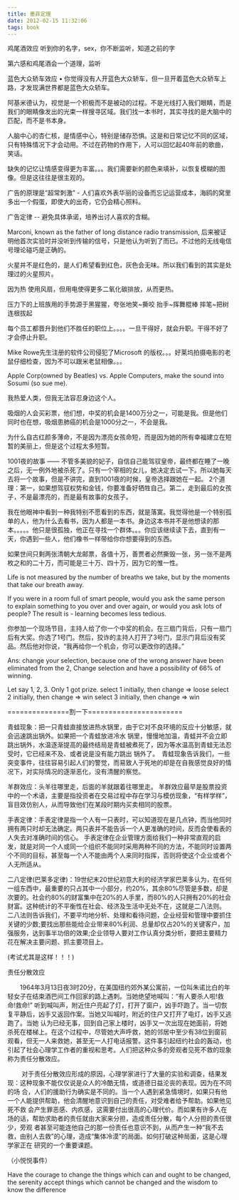 ```yaml
---
title: 墨菲定理
date: 2012-02-15 11:32:06
tags: book
---
```


鸡尾酒效应 听到你的名字，sex，你不断监听，知道之前的字

第六感和鸡尾酒会一个道理，监听

蓝色大众轿车效应 • 你觉得没有人开蓝色大众轿车，但一旦开着蓝色大众轿车上路，才发现满世界都是蓝色大众轿车。

阿基米德认为，视觉是一个积极而不是被动的过程。不是光线打入我们眼睛，而是我们的眼睛像发出的光束一样搜寻区域。我们找一本书时，其实寻找的是大脑中的匹配，而不是书本身。

人脑中心的杏仁核，是情感中心，特别是储存恐惧。这是和日常记忆不同的区域，只有特殊情况下才会动用。不过在药物的作用下，人可以回忆起40年前的歌曲，笑话。

缺失的记忆让情感变得更为丰富。。。我们需要新的颜色来填补，以恢复模糊的图像。但是这往往是很主观的。

广告的原理是“超常刺激” - 人们喜欢外表华丽的设备而忘记运营成本，海鸥的窝里多出一个假蛋，即使大的出奇，它仍会精心照料。

广告定律 -- 避免具体承诺，培养出讨人喜欢的含糊。

Marconi, known as the father of long distance radio transmission, 后来被证明他首次实验时并没听到传输的信号，只是他认为听到了而已。不过他的无线电信号理论碰巧是正确的。

火星并不是红色的，是人们希望看到红色，灰色会无味。所以我们看到的其实是处理过的火星照片。

因为热 使用风扇，但用电使得更多二氧化碳排放，从而更热。

压力下的上班族用的手势源于黑猩猩，夸张地笑~撕咬 抬手~挥舞棍棒 摔笔~把树连根拔起

每个员工都晋升到他们不胜任的职位上。。。。一旦干得好，就会升职。干得不好了才会停止升职。

Mike Rowe先生注册的软件公司侵犯了Microsoft 的版权。。。好莱坞拍摄电影的老鼠仔细检查，因为不可以跟米老鼠相像。。。

Apple Corp(owned by Beatles) vs. Apple Computers, make the sound into Sosumi (so sue me).

我热爱人类，但我无法容忍身边这个人。

吸烟的人会买彩票，他们想，中奖的机会是1400万分之一，可能是我。但是他们同时也在想，吸烟患肺癌的机会是1000分之一，不会是我。

为什么自古红颜多薄命，不是因为漂亮女孩命短，而是因为她的所有幸福建立在短暂的美丽上，但是这个过程太多短暂。

1001夜的故事 —— 不管多美貌的妃子，自信自己能驾驭皇帝，最终都在睡了一晚之后，无一例外地被杀死了。只有一个宰相的女儿，她决定去试一下。所以她每天去将一个故事，但是不讲完，直到1001夜的时候，皇帝选择跟她在一起。
2个道理：第一，如果想驾驭权势和金钱，你要准备好牺牲自己。第二，走到最后的女孩子，不是最漂亮的，而是最有故事的女孩子。

我在他眼神中看到一种我特别不愿看到的东西，就是落寞。我觉得他是一个特别孤单的人，他为什么去看书，因为人都是一本书。身边这本书并不是他想读的那本。。。。。他只是很孤独，他正在寻找一个群体。。。你应该继续读下去，直到有一天，你遇到一些人，他们橡书一样带给你你想要得到的东西。

如果世间只剩两张清朝大龙邮票，各值十万，善贾者必然撕毁一张，另一张不是两枚之和的二十万，而可能是三十万、四十万，因为它的惟一性。

Life is not measured by the number of breaths we take, but by the moments that take our breath away.

If you were in a room full of smart people, would you ask the same person to explain something to you over and over again, or would you ask lots of people?
The result is - learning becomes less tedious.

你参加一个现场节目，主持人给了你一个中奖的机会。在三扇门背后，只有一扇门后有大奖。你选了1号门。然后，狡诈的主持人打开了3号门，显示门背后没有奖品。然后他对你说，“我再给你一个机会，你可以更改你的选择。”

Ans: change your selection, because one of the wrong answer have been eliminated from the 2, Change selection and have a possibility of 66% of winning.

Let say 1, 2, 3. Only 1 got prize.
select 1 initially, then change => loose
select 2 initially, then change => win
select 3 initially, then change => win

===============割一下=======================

青蛙现象：把一只青蛙直接放进热水锅里，由于它对不良环境的反应十分敏感，就会迅速跳出锅外。如果把一个青蛙放进冷水 锅里，慢慢地加温，青蛙并不会立即跳出锅外，水温逐渐提高的最终结局是青蛙被煮死了，因为等水温高到青蛙无法忍受时，它已经来不及、或者说是没有能力跳出 锅外了。　青蛙现象告诉我们，一些突变事件，往往容易引起人们的警觉，而易致人于死地的却是在自我感觉良好的情况下，对实际情况的逐渐恶化，没有清醒的察觉。

羊群效应：头羊往哪里走，后面的羊就跟着往哪里走。  羊群效应最早是股票投资中的一个术语，主要是指投资者在交易过程中存在学习与模仿现象，“有样学样”，盲目效仿别人，从而导致他们在某段时期内买卖相同的股票。

手表定律：手表定律是指一个人有一只表时，可以知道现在是几点钟，而当他同时拥有两只时却无法确定。两只表并不能告诉一个人更准确的时间，反而会使看表的人失去对准确时间的信心。     手表定律在企业管理方面给我们一种非常直观的启发，就是对同一个人或同一个组织不能同时采用两种不同的方法，不能同时设置两个不同的目标，甚至每一个人不能由两个人来同时指挥，否则将使这个企业或者个人无所适从。

二八定律(巴莱多定律)：19世纪末20世纪初意大利的经济学家巴莱多认为，在任何一组东西中，最重要的只占其中一小部分，约20%，其余80%尽管是多数，却是次要的。社会约80%的财富集中在20%的人手里，而80%的人只拥有20%的社会财富。这种统计的不平衡性在社会、经济及生活中无处不在，这就是二八法则。    二八法则告诉我们，不要平均地分析、处理和看待问题，企业经营和管理中要抓住关键的少数;要找出那些能给企业带来80%利润、总量却仅占20%的关键客户，加强服务，达到事半功倍的效果;企业领导人要对工作认真分类分析，要把主要精力花在解决主要问题、抓主要项目上。

(考试尤其是这样！！！)

责任分散效应

　　1964年3月13日夜3时20分，在美国纽约郊外某公寓前，一位叫朱诺比白的年轻女子在结束酒巴间工作回家的路上遇刺。当她绝望地喊叫：“有人要杀人啦!救命!救命!” 听到喊叫声，附近住户亮起了灯，打开了窗户，凶手吓跑了。当一切恢复平静后，凶手又返回作案。当她又叫喊时，附近的住户又打开了电灯，凶手又逃跑了。当她 认为已经无事，回到自己家上楼时，凶手又一次出现在她面前，将她杀死在楼梯上。在这个过程中，尽管她大声呼救，她的邻居中至少有38位到窗前观看，但无一人来救她，甚至无一人打电话报警。这件事引起纽约社会的轰动，也引起了社会心理学工作者的重视和思考。人们把这种众多的旁观者见死不救的现象称为责任分散效应。

　 　对于责任分散效应形成的原因，心理学家进行了大量的实验和调查，结果发现：这种现象不能仅仅说是众人的冷酷无情，或道德日益沦丧的表现。因为在不同的场 合，人们的援助行为确实是不同的。当一个人遇到紧急情境时，如果只有他一个人能提供帮助，他会清醒地意识到自己的责任，对受难者给予帮助。如果他见死不救 会产生罪恶感、内疚感，这需要付出很高的心理代价。而如果有许多人在场的话，帮助求助者的责任就由大家来分担，造成责任分散，每个人分担的责任很少，旁观 者甚至可能连他自己的那一份责任也意识不到，从而产生一种“我不去救，由别人去救”的心理，造成“集体冷漠”的局面。如何打破这种局面，这是心理学家正在 研究的一个重要课题。

（小悦悦事件）

Have the courage to change the things which can and ought to be changed, the serenity accept things which cannot be changed and the wisdom to know the difference